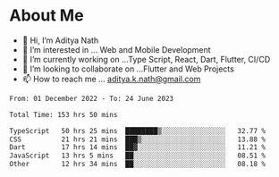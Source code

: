 # About Me

- 👋 Hi, I’m Aditya Nath
- 👀 I’m interested in ... Web and Mobile Development
- 🌱 I’m currently working on ...Type Script, React, Dart, Flutter, CI/CD
- 💞️ I’m looking to collaborate on ...Flutter and Web Projects
- 📫 How to reach me ... aditya.k.nath@gmail.com

<!--START_SECTION:waka-->

```txt
From: 01 December 2022 - To: 24 June 2023

Total Time: 153 hrs 50 mins

TypeScript   50 hrs 25 mins  ████████▒░░░░░░░░░░░░░░░░   32.77 %
CSS          21 hrs 21 mins  ███▒░░░░░░░░░░░░░░░░░░░░░   13.88 %
Dart         17 hrs 14 mins  ██▓░░░░░░░░░░░░░░░░░░░░░░   11.21 %
JavaScript   13 hrs 5 mins   ██░░░░░░░░░░░░░░░░░░░░░░░   08.51 %
Other        12 hrs 34 mins  ██░░░░░░░░░░░░░░░░░░░░░░░   08.18 %
```

<!--END_SECTION:waka-->

<!---
kronosking007/kronosking007 is a ✨ special ✨ repository because its `README.md` (this file) appears on your GitHub profile.
You can click the Preview link to take a look at your changes.
--->
